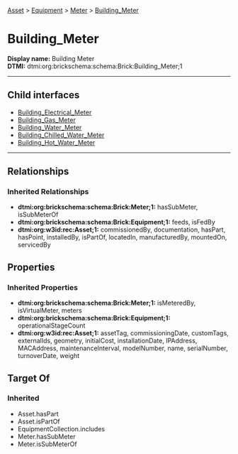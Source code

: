 [Asset](../../../Asset.md) > [Equipment](../../Equipment.md) > [Meter](../Meter.md) > [Building_Meter](#)
# Building_Meter

**Display name:** Building Meter<br />
**DTMI:** dtmi:org:brickschema:schema:Brick:Building_Meter;1

---


## Child interfaces
* [Building_Electrical_Meter](../Electrical_Meter/Building_Electrical_Meter.md)
* [Building_Gas_Meter](../Gas_Meter/Building_Gas_Meter.md)
* [Building_Water_Meter](../Water_Meter/Building_Water_Meter.md)
* [Building_Chilled_Water_Meter](../Water_Meter/Chilled_Water_Meter/Building_Chilled_Water_Meter.md)
* [Building_Hot_Water_Meter](../Water_Meter/Hot_Water_Meter/Building_Hot_Water_Meter.md)

---
## Relationships
### Inherited Relationships
* **dtmi:org:brickschema:schema:Brick:Meter;1:** hasSubMeter, isSubMeterOf
* **dtmi:org:brickschema:schema:Brick:Equipment;1:** feeds, isFedBy
* **dtmi:org:w3id:rec:Asset;1:** commissionedBy, documentation, hasPart, hasPoint, installedBy, isPartOf, locatedIn, manufacturedBy, mountedOn, servicedBy
## Properties
### Inherited Properties
* **dtmi:org:brickschema:schema:Brick:Meter;1:** isMeteredBy, isVirtualMeter, meters
* **dtmi:org:brickschema:schema:Brick:Equipment;1:** operationalStageCount
* **dtmi:org:w3id:rec:Asset;1:** assetTag, commissioningDate, customTags, externalIds, geometry, initialCost, installationDate, IPAddress, MACAddress, maintenanceInterval, modelNumber, name, serialNumber, turnoverDate, weight
## Target Of
### Inherited
* Asset.hasPart
* Asset.isPartOf
* EquipmentCollection.includes
* Meter.hasSubMeter
* Meter.isSubMeterOf

